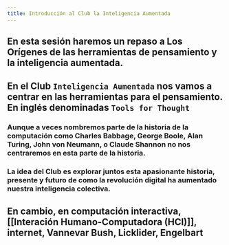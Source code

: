 ```yaml
---
title: Introducción al Club la Inteligencia Aumentada
---
```


## En esta sesión haremos un repaso a Los Orígenes de las herramientas de pensamiento y la inteligencia aumentada.
###
## En el Club `Inteligencia Aumentada` nos vamos a centrar en las herramientas para el pensamiento. En inglés denominadas `Tools for Thought`
### Aunque a veces nombremos parte de la historia de la computación como Charles Babbage, George Boole, Alan Turing, John von Neumann, o Claude Shannon no nos centraremos en esta parte de la historia.
### La idea del Club es explorar juntos esta apasionante historia, presente y futuro de como la revolución digital ha aumentado nuestra inteligencia colectiva.
###
## En cambio, en computación interactiva, [[Interación Humano-Computadora (HCI)]], internet, Vannevar Bush, Licklider, Engelbart
##
